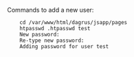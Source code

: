 
Commands to add a new user:
```
    cd /var/www/html/dagrus/jsapp/pages
    htpasswd .htpasswd test 
    New password:
    Re-type new password:
    Adding password for user test
```
